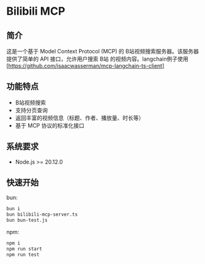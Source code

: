 # Bilibili MCP

## 简介
这是一个基于 Model Context Protocol (MCP) 的 B站视频搜索服务器。该服务器提供了简单的 API 接口，允许用户搜索 B站 的视频内容。langchain例子使用 [https://github.com/isaacwasserman/mcp-langchain-ts-client]

## 功能特点
- B站视频搜索
- 支持分页查询
- 返回丰富的视频信息（标题、作者、播放量、时长等）
- 基于 MCP 协议的标准化接口

## 系统要求
- Node.js >= 20.12.0

## 快速开始

bun:

```bash
bun i
bun bilibili-mcp-server.ts
bun bun-test.js
```

npm:

```bash
npm i
npm run start
npm run test
```

